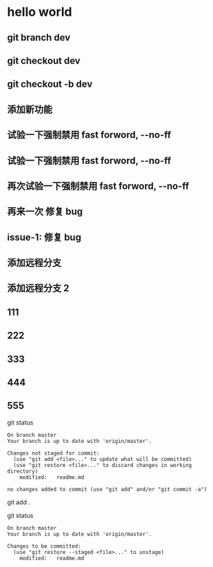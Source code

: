 # hello world

## git branch dev

## git checkout dev

## git checkout -b dev

## 添加新功能

## 试验一下强制禁用 fast forword, --no-ff

## 试验一下强制禁用 fast forword, --no-ff

## 再次试验一下强制禁用 fast forword, --no-ff

## 再来一次 修复 bug

## issue-1: 修复 bug

## 添加远程分支

## 添加远程分支 2

## 111

## 222

## 333

## 444

## 555

git status
```
On branch master
Your branch is up to date with 'origin/master'.

Changes not staged for commit:
  (use "git add <file>..." to update what will be committed)
  (use "git restore <file>..." to discard changes in working directory)
	modified:   readme.md

no changes added to commit (use "git add" and/or "git commit -a")
```

git add .

git status
```
On branch master
Your branch is up to date with 'origin/master'.

Changes to be committed:
  (use "git restore --staged <file>..." to unstage)
	modified:   readme.md
```